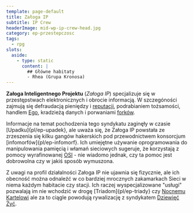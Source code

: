 ```yaml
---
template: page-default
title: Załoga IP
subtitle: IP Crew
headerImage: mid-wp-ip-crew-head.jpg
category: ep-przestepczosc
tags:
  - rpg
slots:
  aside:
    - type: static
      content: |
        ## Główne habitaty
        - Rhea (Grupa Kronosa)
---
```

**Załoga Inteligentnego Projektu** (_Załoga IP_) specjalizuje się w przestępstwach elektronicznych i obrocie informacją. W szczegóności zajmują się defraudacją pieniędzy i [reputacji](sieci+reputacji), podrabianiem tożsamości, handlem [Ego](#), kradzieżą danych i porwaniami [forków](#).

Informacje na temat pochodzenia tego syndykatu zaginęły w czasie [Upadku]{pl/ep-upadek}, ale uważa się, że Załoga IP powstała ze zrzeszenia się kilku gangów hakerskich pod przewodnictwem konsorcjum [infomorfów]{pl/ep-infomorf}. Ich umiejętne używanie oprogramowania do manipulowania pamięcią i włamań sieciowych sugeruje, że korzystają z pomocy wyrafinowanej [OSI](OSI) - nie wiadomo jednak, czy ta pomoc jest dobrowolna czy w jakiś sposób wymuszona.

Z uwagi na profil działalności Załoga IP nie ujawnia się fizycznie, ale ich obecność można odnaleźć w co bardziej mrocznych zakamarkach Sieci w niema każdym habitacie czy stacji. Ich raczej wyspecjalizowane "usługi" pozwalają im nie wchodzić w drogę [Triadom]{pl/ep-triady} czy [Nocnemu Kartelowi](Nocny+Kartel "przestępczość ") ale za to ciągle powodują rywalizację z syndykatem [Dziewięć Żyć](Dziewi%C4%99%C4%87+%C5%BBy%C4%87 "handlarze ego-niewolników").
